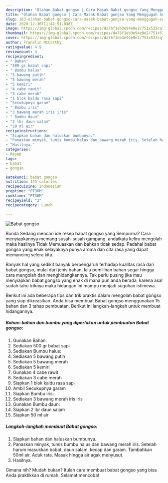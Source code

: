 ```yaml
---
description: "Olahan Babat gongso | Cara Masak Babat gongso Yang Menggugah Selera"
title: "Olahan Babat gongso | Cara Masak Babat gongso Yang Menggugah Selera"
slug: 163-olahan-babat-gongso-cara-masak-babat-gongso-yang-menggugah-selera
date: 2020-12-30T11:41:51.038Z
image: https://img-global.cpcdn.com/recipes/da76f1eb3e94e9e2/751x532cq70/babat-gongso-foto-resep-utama.jpg
thumbnail: https://img-global.cpcdn.com/recipes/da76f1eb3e94e9e2/751x532cq70/babat-gongso-foto-resep-utama.jpg
cover: https://img-global.cpcdn.com/recipes/da76f1eb3e94e9e2/751x532cq70/babat-gongso-foto-resep-utama.jpg
author: Franklin McCarthy
ratingvalue: 4.9
reviewcount: 4
recipeingredient:
- " Bahan"
- "500 gr babat sapi"
- " Bumbu halus"
- "5 bawang putih"
- "5 bawang merah"
- "5 kemiri"
- "4 cabe rawit"
- "3 cabe merah"
- "1 blok kaldu rasa sapi"
- "Secukupnya garam"
- " Bumbu iris"
- "3 bawang merah iris iris"
- " Bumbu daun"
- "2 lbr daun salam"
- "50 ml air"
recipeinstructions:
- "Siapkan bahan dan haluskan bumbunya."
- "Panaskan minyak, tumis bumbu halus dan bawang merah iris. Setelah harum masukkan babat, daun salam, kecap dan garam. Tambahkan 50ml air, Aduk rata. Masak hingga air agak menyusut."
- "Hasilnya."
categories:
- Resep
tags:
- babat
- gongso

katakunci: babat gongso 
nutrition: 145 calories
recipecuisine: Indonesian
preptime: "PT36M"
cooktime: "PT36M"
recipeyield: "2"
recipecategory: Lunch

---
```



![Babat gongso](https://img-global.cpcdn.com/recipes/da76f1eb3e94e9e2/751x532cq70/babat-gongso-foto-resep-utama.jpg)

Bunda Sedang mencari ide resep babat gongso yang Sempurna? Cara menyiapkannya memang susah-susah gampang. andaikata keliru mengolah maka hasilnya Tidak Memuaskan dan bahkan tidak sedap. Padahal babat gongso yang enak selayaknya punya aroma dan cita rasa yang dapat memancing selera kita.



Banyak hal yang sedikit banyak berpengaruh terhadap kualitas rasa dari babat gongso, mulai dari jenis bahan, lalu pemilihan bahan segar hingga cara mengolah dan menghidangkannya. Tak perlu pusing jika mau menyiapkan babat gongso yang enak di mana pun anda berada, karena asal sudah tahu triknya maka hidangan ini mampu menjadi suguhan istimewa.


Berikut ini ada beberapa tips dan trik praktis dalam mengolah babat gongso yang siap dikreasikan. Anda bisa membuat Babat gongso menggunakan 15 bahan dan 3 tahap pembuatan. Berikut ini langkah-langkah untuk membuat hidangannya.

<!--inarticleads1-->

##### Bahan-bahan dan bumbu yang diperlukan untuk pembuatan Babat gongso:

1. Gunakan  Bahan:
1. Sediakan 500 gr babat sapi
1. Sediakan  Bumbu halus:
1. Sediakan 5 bawang putih
1. Sediakan 5 bawang merah
1. Sediakan 5 kemiri
1. Gunakan 4 cabe rawit
1. Sediakan 3 cabe merah
1. Siapkan 1 blok kaldu rasa sapi
1. Ambil Secukupnya garam
1. Siapkan  Bumbu iris:
1. Sediakan 3 bawang merah iris iris
1. Gunakan  Bumbu daun:
1. Siapkan 2 lbr daun salam
1. Siapkan 50 ml air




<!--inarticleads2-->

##### Langkah-langkah membuat Babat gongso:

1. Siapkan bahan dan haluskan bumbunya.
1. Panaskan minyak, tumis bumbu halus dan bawang merah iris. Setelah harum masukkan babat, daun salam, kecap dan garam. Tambahkan 50ml air, Aduk rata. Masak hingga air agak menyusut.
1. Hasilnya.




Gimana nih? Mudah bukan? Itulah cara membuat babat gongso yang bisa Anda praktikkan di rumah. Selamat mencoba!
